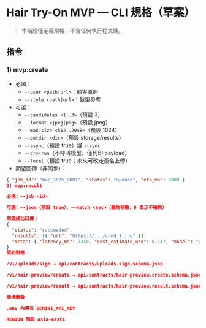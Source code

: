 # Hair Try-On MVP — CLI 規格（草案）

> 本階段僅定義規格，不含任何執行程式碼。

## 指令
### 1) mvp:create
- 必填：
  - `--user <path|url>`：顧客原照
  - `--style <path|url>`：髮型參考
- 可選：
  - `--candidates <1..3>`（預設 3）
  - `--format <jpeg|png>`（預設 jpeg）
  - `--max-size <512..2048>`（預設 1024）
  - `--outdir <dir>`（預設 storage/results）
  - `--async`（預設 true）或 `--sync`
  - `--dry-run`（不呼叫模型、僅列印 payload）
  - `--local`（預設 true；未來可改走簽名上傳）
- 期望回傳（非同步）：
```json
{ "job_id": "mvp_2025_0001", "status": "queued", "eta_ms": 8000 }
2) mvp:result

必填：--job <id>

可選：--json（預設 true）、--watch <sec>（輪詢秒數，0 表示不輪詢）

期望成功回傳：
{
  "status": "succeeded",
  "results": [{ "url": "https://.../cand_1.jpg" }],
  "meta": { "latency_ms": 7340, "cost_estimate_usd": 0.117, "model": "gemini-2.5-flash-image", "region": "asia-east1" }
}
契約對應

/v1/uploads/sign → api/contracts/uploads.sign.schema.json

/v1/hair-preview/create → api/contracts/hair-preview.create.schema.json

/v1/hair-preview/result → api/contracts/hair-preview.result.schema.json

環境變數

.env 內需有 GEMINI_API_KEY

REGION 預設 asia-east1
